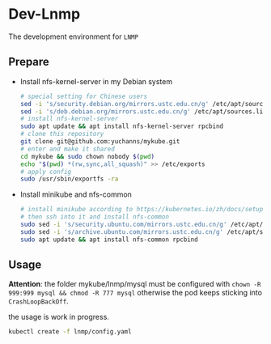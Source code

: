 # Dev-Lnmp
The development environment for `LNMP`

## Prepare
* Install nfs-kernel-server in my Debian system
  ```sh
  # special setting for Chinese users
  sed -i 's/security.debian.org/mirrors.ustc.edu.cn/g' /etc/apt/sources.list
  sed -i 's/deb.debian.org/mirrors.ustc.edu.cn/g' /etc/apt/sources.list
  # install nfs-kernel-server
  sudo apt update && apt install nfs-kernel-server rpcbind
  # clone this repository
  git clone git@github.com:yuchanns/mykube.git
  # enter and make it shared
  cd mykube && sudo chown nobody $(pwd)
  echo "$(pwd) *(rw,sync,all_squash)" >> /etc/exports
  # apply config
  sudo /usr/sbin/exportfs -ra
  ```

* Install minikube and nfs-common

  ```sh
  # install minikube according to https://kubernetes.io/zh/docs/setup/learning-environment/minikube/
  # then ssh into it and install nfs-common
  sudo sed -i 's/security.ubuntu.com/mirrors.ustc.edu.cn/g' /etc/apt/sources.list
  sudo sed -i 's/archive.ubuntu.com/mirrors.ustc.edu.cn/g' /etc/apt/sources.list
  sudo apt update && apt install nfs-common rpcbind
  ```

## Usage
**Attention**: the folder mykube/lnmp/mysql must be configured with `chown -R 999:999 mysql && chmod -R 777 mysql` otherwise the pod keeps sticking into `CrashLoopBackOff`.

the usage is  work in progress.

```sh
kubectl create -f lnmp/config.yaml
```
